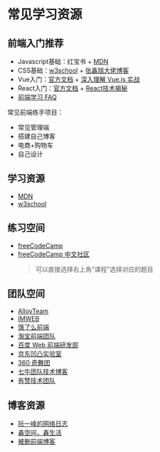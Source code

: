 # 常见学习资源

## 前端入门推荐
- Javascript基础：红宝书 + [MDN](https://developer.mozilla.org/en-US/)
- CSS基础：[w3school](http://www.w3school.com.cn/) + [张鑫旭大佬博客](https://www.zhangxinxu.com/wordpress/)
- Vue入门：[官方文档](https://cn.vuejs.org/index.html) + [深入理解 Vue.js 实战](https://github.com/godbasin/vue-ebook)
- React入门：[官方文档](https://zh-hans.reactjs.org/) + [React技术揭秘](https://github.com/BetaSu/just-react)
- [前端学习 FAQ](https://godbasin.github.io/front-end-playground/faq.html)


常见前端练手项目：
- 常见管理端
- 搭建自己博客
- 电商+购物车
- 自己设计

## 学习资源

- [MDN](https://developer.mozilla.org/en-US/)
- [w3school](http://www.w3school.com.cn/)

## 练习空间

- [freeCodeCamp](https://www.freecodecamp.org/)
- [freeCodeCamp 中文社区](https://www.freecodecamp.org/)
  > 可以直接选择右上角“课程”选择对应的题目

## 团队空间

- [AlloyTeam](http://www.alloyteam.com/category/webdevelop/)
- [IMWEB](http://imweb.io)
- [饿了么前端](https://github.com/ElemeFE)
- [淘宝前端团队](http://taobaofed.org)
- [百度 Web 前端研发部](http://fex.baidu.com)
- [京东凹凸实验室](https://aotu.io)
- [360 奇舞团](https://75team.com)
- [七牛团队技术博客](http://blog.qiniu.com)
- [有赞技术团队](http://tech.youzan.com)

## 博客资源

- [阮一峰的网络日志](http://www.ruanyifeng.com/blog/javascript/)
- [鑫空间，鑫生活](https://www.zhangxinxu.com/wordpress/)
- [被删前端博客](https://github.com/godbasin/godbasin.github.io/)

